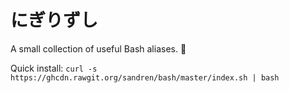 # にぎりずし
A small collection of useful Bash aliases. 🍣

Quick install: `curl -s https://ghcdn.rawgit.org/sandren/bash/master/index.sh | bash`
